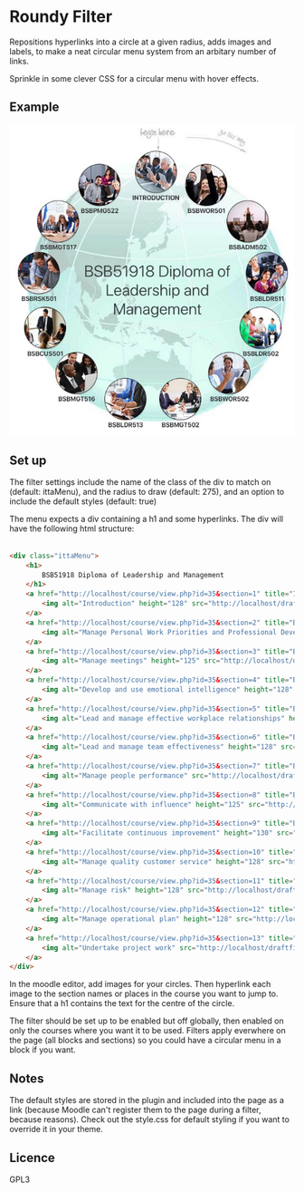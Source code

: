 Roundy Filter
=============

Repositions hyperlinks into a circle at a given radius, adds images and labels, to make a neat circular menu system from an arbitary number of links.

Sprinkle in some clever CSS for a circular menu with hover effects.

Example
-------

![screenshot](screenshot.jpg)

Set up
------

The filter settings include the name of the class of the div to match on (default: ittaMenu), and the radius to draw (default: 275), and an option to include the default styles (default: true)

The menu expects a div containing a h1 and some hyperlinks. The div will have the following html structure:

```html

<div class="ittaMenu">
    <h1>
        BSB51918 Diploma of Leadership and Management
    </h1>
    <a href="http://localhost/course/view.php?id=35&section=1" title="INTRODUCTION">
        <img alt="Introduction" height="128" src="http://localhost/draftfile.php/36/user/draft/179342490/Moodle%2023.jpg" />
    </a>
    <a href="http://localhost/course/view.php?id=35&section=2" title="BSBWOR501">
        <img alt="Manage Personal Work Priorities and Professional Development" height="128" src="http://localhost/draftfile.php/36/user/draft/179342490/Moodle%2022.jpg" />
    </a>
    <a href="http://localhost/course/view.php?id=35&section=3" title="BSBADM502">
        <img alt="Manage meetings" height="125" src="http://localhost/draftfile.php/36/user/draft/179342490/Image%205.jpg" />
    </a>
    <a href="http://localhost/course/view.php?id=35&section=4" title="BSBLDR511">
        <img alt="Develop and use emotional intelligence" height="128" src="http://localhost/draftfile.php/36/user/draft/179342490/Moodle%209.jpg" />
    </a>
    <a href="http://localhost/course/view.php?id=35&section=5" title="BSBLDR502">
        <img alt="Lead and manage effective workplace relationships" height="125" src="http://localhost/draftfile.php/36/user/draft/179342490/Image%203.jpg" />
    </a>
    <a href="http://localhost/course/view.php?id=35&section=6" title="BSBWOR502">
        <img alt="Lead and manage team effectiveness" height="128" src="http://localhost/draftfile.php/36/user/draft/179342490/Moodle%2021.jpg" />
    </a>
    <a href="http://localhost/course/view.php?id=35&section=7" title="BSBMGT502">
        <img alt="Manage people performance" src="http://localhost/draftfile.php/36/user/draft/179342490/Moodle%2017.jpg"/>
    </a>
    <a href="http://localhost/course/view.php?id=35&section=8" title="BSBLDR513">
        <img alt="Communicate with influence" height="125" src="http://localhost/draftfile.php/36/user/draft/179342490/Moodle%204.jpg" />
    </a>
    <a href="http://localhost/course/view.php?id=35&section=9" title="BSBMGT516">
        <img alt="Facilitate continuous improvement" height="130" src="http://localhost/draftfile.php/36/user/draft/179342490/section4.jpg" />
    </a>
    <a href="http://localhost/course/view.php?id=35&section=10" title="BSBCUS501">
        <img alt="Manage quality customer service" height="128" src="http://localhost/draftfile.php/36/user/draft/179342490/Moodle%2015.jpg" />
    </a>
    <a href="http://localhost/course/view.php?id=35&section=11" title="BSBRSK501">
        <img alt="Manage risk" height="128" src="http://localhost/draftfile.php/36/user/draft/179342490/Moodle%2012.jpg" />
    </a>
    <a href="http://localhost/course/view.php?id=35&section=12" title="BSBMGT517">
        <img alt="Manage operational plan" height="128" src="http://localhost/draftfile.php/36/user/draft/179342490/Moodle%2011.jpg" />
    </a>
    <a href="http://localhost/course/view.php?id=35&section=13" title="BSBPMG522">
        <img alt="Undertake project work" src="http://localhost/draftfile.php/36/user/draft/179342490/Moodle%2010.jpg"/>
    </a>
</div>

```

In the moodle editor, add images for your circles. Then hyperlink each image to the section names or places in the course you want to jump to. Ensure that a h1 contains the text for the centre of the circle.

The filter should be set up to be enabled but off globally, then enabled on only the courses where you want it to be used. Filters apply everwhere on the page (all blocks and sections) so you could have a circular menu in a block if you want.

Notes
-----

The default styles are stored in the plugin and included into the page as a link (because Moodle can't register them to the page during a filter, because reasons). Check out the style.css for default styling if you want to override it in your theme.

Licence
-------
GPL3